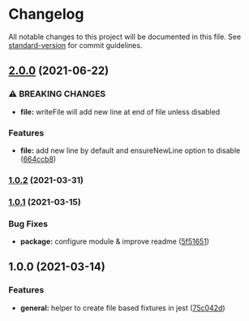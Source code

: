 # Changelog

All notable changes to this project will be documented in this file. See [standard-version](https://github.com/conventional-changelog/standard-version) for commit guidelines.

## [2.0.0](https://github.com/tobua/jest-fixture/compare/v1.0.2...v2.0.0) (2021-06-22)


### ⚠ BREAKING CHANGES

* **file:** writeFile will add new line at end of file unless disabled

### Features

* **file:** add new line by default and ensureNewLine option to disable ([664ccb8](https://github.com/tobua/jest-fixture/commit/664ccb81606fbec8e16685e7609b95461bb252d8))

### [1.0.2](https://github.com/tobua/jest-fixture/compare/v1.0.1...v1.0.2) (2021-03-31)

### [1.0.1](https://github.com/tobua/jest-fixture/compare/v1.0.0...v1.0.1) (2021-03-15)


### Bug Fixes

* **package:** configure module & improve readme ([5f51651](https://github.com/tobua/jest-fixture/commit/5f5165101c925963f6afa222df06ca951a945052))

## 1.0.0 (2021-03-14)


### Features

* **general:** helper to create file based fixtures in jest ([75c042d](https://github.com/tobua/jest-fixture/commit/75c042d6eb54bef94f361cf4a4e25013ac3845bd))
